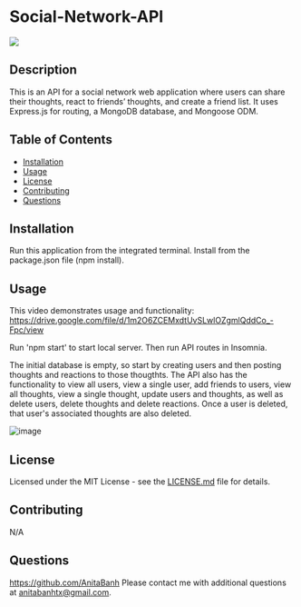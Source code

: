 # Social-Network-API
![](https://img.shields.io/badge/license-MIT-green)

  ## Description
  This is an API for a social network web application where users can share their thoughts, react to friends’ thoughts, and create a friend list. 
  It uses Express.js for routing, a MongoDB database, and Mongoose ODM.

  ## Table of Contents 
  - [Installation](#installation)
  - [Usage](#usage)
  - [License](#license)
  - [Contributing](#contributing)
  - [Questions](#questions)

  ## Installation
  Run this application from the integrated terminal. Install from the package.json file (npm install).

  ## Usage
  This video demonstrates usage and functionality: https://drive.google.com/file/d/1m2O6ZCEMxdtUvSLwlOZgmlQddCo_-Fpc/view
  
  Run 'npm start' to start local server. Then run API routes in Insomnia. 
  
  The initial database is empty, so start by creating users and then posting thoughts and reactions to those thougthts. The API also has the functionality to view all users, view a single user, add friends to users, view all thoughts, view a single thought, update users and thoughts, as well as delete users, delete thoughts and delete reactions. Once a user is deleted, that user's associated thoughts are also deleted.
  
  ![image](https://user-images.githubusercontent.com/120350675/221433760-70e7df06-14a6-47a5-a91d-5194a15408e0.png)


  ## License
  Licensed under the MIT License - see the [LICENSE.md](https://github.com/AnitaBanh/Social-Network-API/blob/main/LICENSE) file for details.

  ## Contributing
  N/A

  ## Questions
  <https://github.com/AnitaBanh>
  Please contact me with additional questions at anitabanhtx@gmail.com.
  
